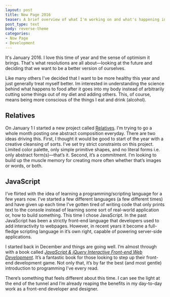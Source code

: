 ```yaml
---
layout: post
title: Now Page 2016
teaser: A brief overview of what I'm working on and what's happening in my life. This is my first version of the "/now" page on my site.
post_type: text
body: reverse-theme
categories:
- Now Page
- Development
---
```

It's January 2016. I love this time of year and the sense of optimism it brings. That's what resolutions are all about—looking at the future and deciding that we want to be a better version of ourselves.

Like many others I've decided that I want to be more healthy this year and just generally treat myself better. Im interested in understanding the science behind what happens to food after it goes into my body instead of arbitrarily cutting some things out of my diet and adding others. This, of course, means being more conscious of the things I eat and drink (alcohol).

## Relatives
On January 1 I started a new project called [Relatives](http://relatives.levimcg.com/). I’m trying to go a whole month posting one abstract composition everyday. There are two ideas driving this. First, I thought it would be good to start of the year with a creative cleansing of sorts. I’ve set try strict constraints on this project. Limited color palette, only simple primitive shapes, and no literal forms i.e. only abstract form(s)—that’s it. Second, it’s a commitment. I’m looking to build up the muscle memory for creating more often whether that’s images or words, or both.

## JavaScript
I’ve flirted with the idea of learning a programming/scripting language for a few years now. I’ve started a few different languages (a few different times) and have given up each time I’ve gotten tired of writing code that only prints text to the console instead of learning some sort of real-world application or, how to build something. This time I chose JavaScript. In the past JavaScript has been a strictly front-end language that developers used to add interactivity to webpages. However, in recent years it become a full-fledge scripting language in it’s own right, capable of powering server-side applications.

I started back in December and things are going well. I’m almost through with a book called [*JavaScript & jQuery Interactive Front-end Web Development*](http://javascriptbook.com/). It’s a fantastic book for those looking to step up their front-end development game. Not only that, it’s by far the best (and most gentle) introduction to programming I’ve every read.

There’s something that feels different about this time. I can see the light at the end of the tunnel and I’m already reaping the benefits in my day-to-day work as a front-end developer and designer.
